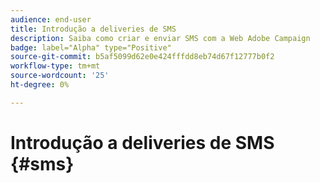 ```yaml
---
audience: end-user
title: Introdução a deliveries de SMS
description: Saiba como criar e enviar SMS com a Web Adobe Campaign
badge: label="Alpha" type="Positive"
source-git-commit: b5af5099d62e0e424fffdd8eb74d67f12777b0f2
workflow-type: tm+mt
source-wordcount: '25'
ht-degree: 0%

---
```


# Introdução a deliveries de SMS {#sms}



